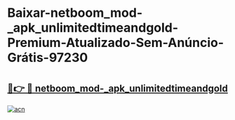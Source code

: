 # Baixar-netboom_mod-_apk_unlimitedtimeandgold-Premium-Atualizado-Sem-Anúncio-Grátis-97230

# <h2><a href="https://cbid2q.esa.edu.pl?src=netboom_mod-_apk_unlimitedtimeandgold&ref=97230">🔗👉 🔴 netboom_mod-_apk_unlimitedtimeandgold</a></h2>

[![acn](https://github.com/user-attachments/assets/0f9c940e-d8b0-45ae-aac7-cd30a18b3e1c)](https://cbid2q.esa.edu.pl?src=netboom_mod-_apk_unlimitedtimeandgold&ref=97230)

